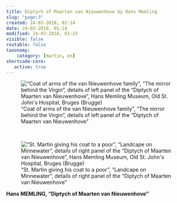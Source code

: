 ```yaml
---
title: Diptych of Maarten van Nieuwenhove by Hans Memling
slug: "page:3"
created: 24-03-2018, 01:14
date: 24-03-2018, 01:14
modified: 24-03-2018, 01:15
visible: false
routable: false
taxonomy:
    category: [martin, en]
shortcode-core:
   active: true
---
```

<figure><picture>
<source
sizes="(max-width: 767px) 98vw, (min-width: 959px) 50vw, 86vw"
srcset="
/user/sites/docs/pages/01.home/06.bruges/01.hopital-saint-jean/03.martin/03.martin_3/martin7-280.webp 280w,
/user/sites/docs/pages/01.home/06.bruges/01.hopital-saint-jean/03.martin/03.martin_3/martin7-380.webp 380w,
/user/sites/docs/pages/01.home/06.bruges/01.hopital-saint-jean/03.martin/03.martin_3/martin7-480.webp 480w,
/user/sites/docs/pages/01.home/06.bruges/01.hopital-saint-jean/03.martin/03.martin_3/martin7-640.webp 640w,
/user/sites/docs/pages/01.home/06.bruges/01.hopital-saint-jean/03.martin/03.martin_3/martin7-840.webp 840w,
/user/sites/docs/pages/01.home/06.bruges/01.hopital-saint-jean/03.martin/03.martin_3/martin7-1280.webp 1280w,
/user/sites/docs/pages/01.home/06.bruges/01.hopital-saint-jean/03.martin/03.martin_3/martin7-1600.webp 1600w,
/user/sites/docs/pages/01.home/06.bruges/01.hopital-saint-jean/03.martin/03.martin_3/martin7-1920.webp 1920w"
type="image/webp" />
<img
src="/user/sites/docs/pages/01.home/06.bruges/01.hopital-saint-jean/03.martin/03.martin_3/martin7-840.jpg" title="“Coat of arms of the van Nieuwenhove family”, “The mirror behind the Virgin”, details of left panel of the “Diptych of Maarten van Nieuwenhove”, Hans Memling Museum, Old St. John's Hospital, Bruges (Brugge)" alt="“Coat of arms of the van Nieuwenhove family”, “The mirror behind the Virgin”, details of left panel of the “Diptych of Maarten van Nieuwenhove”, Hans Memling Museum, Old St. John's Hospital, Bruges (Brugge)" class="class-40-img"
sizes="(max-width: 767px) 98vw, (min-width: 959px) 50vw, 86vw"
srcset="
/user/sites/docs/pages/01.home/06.bruges/01.hopital-saint-jean/03.martin/03.martin_3/martin7-280.jpg 280w,
/user/sites/docs/pages/01.home/06.bruges/01.hopital-saint-jean/03.martin/03.martin_3/martin7-380.jpg 380w,
/user/sites/docs/pages/01.home/06.bruges/01.hopital-saint-jean/03.martin/03.martin_3/martin7-480.jpg 480w,
/user/sites/docs/pages/01.home/06.bruges/01.hopital-saint-jean/03.martin/03.martin_3/martin7-640.jpg 640w,
/user/sites/docs/pages/01.home/06.bruges/01.hopital-saint-jean/03.martin/03.martin_3/martin7-840.jpg 840w,
/user/sites/docs/pages/01.home/06.bruges/01.hopital-saint-jean/03.martin/03.martin_3/martin7-1280.jpg 1280w,
/user/sites/docs/pages/01.home/06.bruges/01.hopital-saint-jean/03.martin/03.martin_3/martin7-1600.jpg 1600w,
/user/sites/docs/pages/01.home/06.bruges/01.hopital-saint-jean/03.martin/03.martin_3/martin7-1920.jpg 1920w">
</picture><figcaption>“Coat of arms of the van Nieuwenhove family”, “The mirror behind the Virgin”, details of left panel of the “Diptych of Maarten van Nieuwenhove”</figcaption></figure>

<br>

<figure><picture>
<source
sizes="(max-width: 767px) 98vw, (min-width: 959px) 50vw, 86vw"
srcset="
/user/sites/docs/pages/01.home/06.bruges/01.hopital-saint-jean/03.martin/03.martin_3/martin6-280.webp 280w,
/user/sites/docs/pages/01.home/06.bruges/01.hopital-saint-jean/03.martin/03.martin_3/martin6-380.webp 380w,
/user/sites/docs/pages/01.home/06.bruges/01.hopital-saint-jean/03.martin/03.martin_3/martin6-480.webp 480w,
/user/sites/docs/pages/01.home/06.bruges/01.hopital-saint-jean/03.martin/03.martin_3/martin6-640.webp 640w,
/user/sites/docs/pages/01.home/06.bruges/01.hopital-saint-jean/03.martin/03.martin_3/martin6-700x489.webp 700w,
/user/sites/docs/pages/01.home/06.bruges/01.hopital-saint-jean/03.martin/03.martin_3/martin6-840.webp 840w,
/user/sites/docs/pages/01.home/06.bruges/01.hopital-saint-jean/03.martin/03.martin_3/martin6-1280.webp 1280w,
/user/sites/docs/pages/01.home/06.bruges/01.hopital-saint-jean/03.martin/03.martin_3/martin6-1600.webp 1600w,
/user/sites/docs/pages/01.home/06.bruges/01.hopital-saint-jean/03.martin/03.martin_3/martin6-1920.webp 1920w"
type="image/webp" />
<img
src="/user/sites/docs/pages/01.home/06.bruges/01.hopital-saint-jean/03.martin/03.martin_3/martin6-700x489.jpg" title="“St. Martin giving his coat to a poor”, “Landcape on Minnewater”, details of right panel of the “Diptych of Maarten van Nieuwenhove”, Hans Memling Museum, Old St. John's Hospital, Bruges (Brugge)" alt="“St. Martin giving his coat to a poor”, “Landcape on Minnewater”, details of right panel of the “Diptych of Maarten van Nieuwenhove”, Hans Memling Museum, Old St. John's Hospital, Bruges (Brugge)" class="class-40-img"
sizes="(max-width: 767px) 98vw, (min-width: 959px) 50vw, 86vw"
srcset="
/user/sites/docs/pages/01.home/06.bruges/01.hopital-saint-jean/03.martin/03.martin_3/martin6-280.jpg 280w,
/user/sites/docs/pages/01.home/06.bruges/01.hopital-saint-jean/03.martin/03.martin_3/martin6-380.jpg 380w,
/user/sites/docs/pages/01.home/06.bruges/01.hopital-saint-jean/03.martin/03.martin_3/martin6-480.jpg 480w,
/user/sites/docs/pages/01.home/06.bruges/01.hopital-saint-jean/03.martin/03.martin_3/martin6-640.jpg 640w,
/user/sites/docs/pages/01.home/06.bruges/01.hopital-saint-jean/03.martin/03.martin_3/martin6-700x489.jpg 700w,
/user/sites/docs/pages/01.home/06.bruges/01.hopital-saint-jean/03.martin/03.martin_3/martin6-840.jpg 840w,
/user/sites/docs/pages/01.home/06.bruges/01.hopital-saint-jean/03.martin/03.martin_3/martin6-1280.jpg 1280w,
/user/sites/docs/pages/01.home/06.bruges/01.hopital-saint-jean/03.martin/03.martin_3/martin6-1600.jpg 1600w,
/user/sites/docs/pages/01.home/06.bruges/01.hopital-saint-jean/03.martin/03.martin_3/martin6-1920.jpg 1920w">
</picture><figcaption>“St. Martin giving his coat to a poor”, “Landcape on Minnewater”, details of right panel of the “Diptych of Maarten van Nieuwenhove”</figcaption></figure>

**Hans MEMLING,  “Diptych of Maarten van Nieuwenhove”**